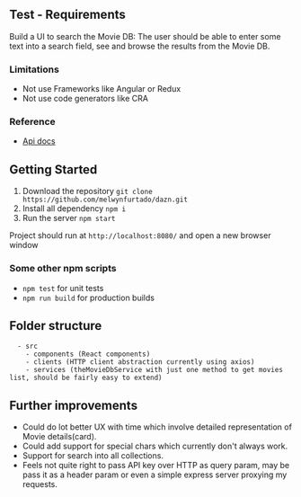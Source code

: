 ## Test - Requirements

Build a UI to search the Movie DB: The user should be able to enter some text into a search field, see and browse the results from the Movie DB.

### Limitations

* Not use Frameworks like Angular or Redux
* Not use code generators like CRA

### Reference

* [Api docs](http://docs.themoviedb.apiary.io/)

## Getting Started

1. Download the repository ```git clone https://github.com/melwynfurtado/dazn.git```
2. Install all dependency ```npm i```
3. Run the server ```npm start```

Project should run at ```http://localhost:8080/``` and open a new browser window

### Some other npm scripts
* ```npm test``` for unit tests
* ```npm run build``` for production builds

## Folder structure
```
  - src
    - components (React components)
    - clients (HTTP client abstraction currently using axios)
    - services (theMovieDbService with just one method to get movies list, should be fairly easy to extend)
```


## Further improvements
- Could do lot better UX with time which involve detailed representation of Movie details(card).
- Could add support for special chars which currently don't always work.
- Support for search into all collections.
- Feels not quite right to pass API key over HTTP as query param, may be pass it as a header param or even a simple express server proxying my requests.